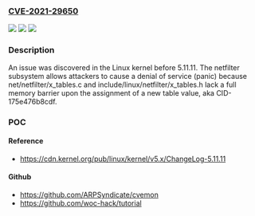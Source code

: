 ### [CVE-2021-29650](https://cve.mitre.org/cgi-bin/cvename.cgi?name=CVE-2021-29650)
![](https://img.shields.io/static/v1?label=Product&message=n%2Fa&color=blue)
![](https://img.shields.io/static/v1?label=Version&message=n%2Fa&color=blue)
![](https://img.shields.io/static/v1?label=Vulnerability&message=n%2Fa&color=brighgreen)

### Description

An issue was discovered in the Linux kernel before 5.11.11. The netfilter subsystem allows attackers to cause a denial of service (panic) because net/netfilter/x_tables.c and include/linux/netfilter/x_tables.h lack a full memory barrier upon the assignment of a new table value, aka CID-175e476b8cdf.

### POC

#### Reference
- https://cdn.kernel.org/pub/linux/kernel/v5.x/ChangeLog-5.11.11

#### Github
- https://github.com/ARPSyndicate/cvemon
- https://github.com/woc-hack/tutorial

